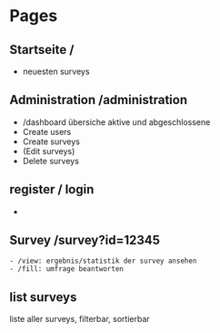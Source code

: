 # Pages

## Startseite   /
- neuesten surveys

## Administration   /administration
- /dashboard
    übersiche aktive und abgeschlossene
- Create users
- Create surveys
- (Edit surveys)
- Delete surveys

## register / login
- 

## Survey /survey?id=12345
    - /view: ergebnis/statistik der survey ansehen
    - /fill: umfrage beantworten
    

## list surveys
liste aller surveys, filterbar, sortierbar

